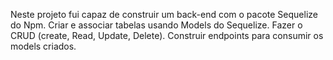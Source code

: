 Neste projeto fui capaz de construir um back-end com o pacote Sequelize do Npm.
Criar e associar tabelas usando Models do Sequelize.
Fazer o CRUD (create, Read, Update, Delete).
Construir endpoints para consumir os models criados.